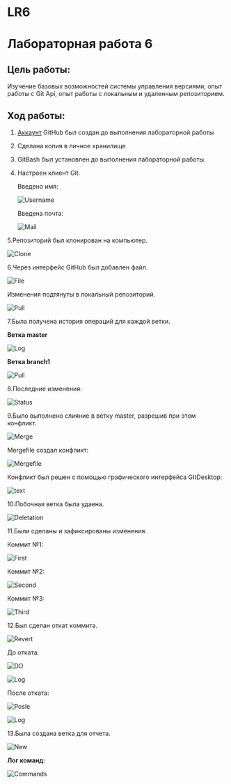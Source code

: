 # LR6
# **Лабораторная работа 6**
## Цель работы:
Изучение базовых возможностей системы управления версиями, опыт работы с Git Api, опыт работы с локальным и удаленным репозиторием.
## Ход работы:
1. [Аккаунт](https://github.com/OleanaA) GitHub был создан до выполнения лабораторной работы
2. Сделана копия в личное хранилище
3. GitBash был установлен до выполнения лабораторной работы.
4. Настроен клиент Git.
   
   Введено имя:
   
   ![Username](https://github.com/OleanaA/LR6/blob/Otchet/screenshots/screen1.jpg)
   
   Введена почта:
   
   ![Mail](https://github.com/OleanaA/LR6/blob/Otchet/screenshots/screen2.jpg)
   
5.Репозиторий был клонирован на компьютер.

  ![Clone](https://github.com/OleanaA/LR6/blob/Otchet/screenshots/screen4.jpg)
  
6.Через интерфейс GitHub был добавлен файл.

  ![File](https://github.com/OleanaA/LR6/blob/Otchet/screenshots/screen5.jpg)

  Изменения подтянуты в локальный репозиторий.
  
  ![Pull](https://github.com/OleanaA/LR6/blob/Otchet/screenshots/screen6.jpg)
  
7.Была получена история операций для каждой ветки.

  **Ветка master**
  
  ![Log](https://github.com/OleanaA/LR6/blob/Otchet/screenshots/screen7.jpg)
  
  **Ветка branch1**
  
  ![Pull](https://github.com/OleanaA/LR6/blob/Otchet/screenshots/screen8.jpg)
  
8.Последние изменения:

  ![Status](https://github.com/OleanaA/LR6/blob/Otchet/screenshots/screen9.jpg)

9.Было выполнено слияние в ветку master, разрешив при этом конфликт.

  ![Merge](https://github.com/OleanaA/LR6/blob/Otchet/screenshots/screen10.jpg)
  
   Mergefile создал конфликт:
   
  ![Mergefile](https://github.com/OleanaA/LR6/blob/Otchet/screenshots/screen11.jpg)
  
   Конфликт был решен с помощью графического интерфейса GItDesktop:
   
  ![text](https://github.com/OleanaA/LR6/blob/Otchet/screenshots/screen13.jpg)
  
10.Побочная ветка была удаена.

  ![Deletation](https://github.com/OleanaA/LR6/blob/Otchet/screenshots/screen15.jpg)
  
11.Были сделаны и зафиксированы изменения.

   Коммит №1:
   
   ![First](https://github.com/OleanaA/LR6/blob/Otchet/screenshots/screen16.jpg)
   
   Коммит №2:
   
   ![Second](https://github.com/OleanaA/LR6/blob/Otchet/screenshots/screen17.jpg)
   
   Коммит №3:
   
   ![Third](https://github.com/OleanaA/LR6/blob/Otchet/screenshots/screen18.jpg)
   
12.Был сделан откат коммита.

   ![Revert](https://github.com/OleanaA/LR6/blob/Otchet/screenshots/screen21.jpg)
   
   До отката:
   
   ![DO](https://github.com/OleanaA/LR6/blob/Otchet/screenshots/screen19.jpg)
   
   ![Log](https://github.com/OleanaA/LR6/blob/Otchet/screenshots/screen20.jpg)
   
   После отката:
   
   ![Posle](https://github.com/OleanaA/LR6/blob/Otchet/screenshots/screen23.jpg)
   
   ![Log](https://github.com/OleanaA/LR6/blob/Otchet/screenshots/screen22.jpg)

13.Была создана ветка для отчета.

  ![New](https://github.com/OleanaA/LR6/blob/Otchet/screenshots/screen24.jpg)
  
**Лог команд:**

![Commands](https://github.com/OleanaA/LR6/blob/Otchet/screenshots/screen25.jpg)

